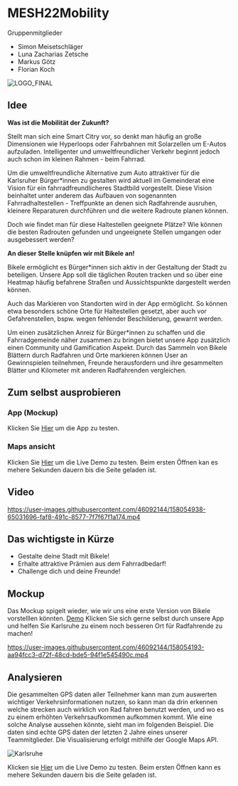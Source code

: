 # MESH22Mobility
Gruppenmitglieder 
- Simon Meisetschläger
- Luna Zacharias Zetsche
- Markus Götz
- Florian Koch

![LOGO_FINAL](https://user-images.githubusercontent.com/67091927/158055824-15713e8f-f3ff-47cf-81f4-7aab5dc81aaf.png)


## Idee

**Was ist die Mobilität der Zukunft?** 

Stellt man sich eine Smart Citry vor, so denkt man häufig an große Dimensionen wie Hyperloops oder Fahrbahnen mit Solarzellen um E-Autos aufzuladen. Intelligenter und umweltfreundlicher Verkehr beginnt jedoch auch schon im kleinen Rahmen - beim Fahrrad.

Um die umweltfreundliche Alternative zum Auto attraktiver für die Karlsruher Bürger\*innen zu gestalten wird aktuell im Gemeinderat eine Vision für ein fahrradfreundlicheres Stadtbild vorgestellt. Diese Vision beinhaltet unter anderem das Aufbauen von sogenannten Fahrradhaltestellen - Treffpunkte an denen sich Radfahrende ausruhen, kleinere Reparaturen durchführen und die weitere Radroute planen können.

Doch wie findet man für diese Haltestellen geeignete Plätze? Wie können die besten Radrouten gefunden und ungeeignete Stellen umgangen oder ausgebessert werden?

**An dieser Stelle knüpfen wir mit Bikele an!**

Bikele ermöglicht es Bürger\*innen sich aktiv in der Gestaltung der Stadt zu beteiligen. Unsere App soll die täglichen Routen tracken und so über eine Heatmap häufig befahrene Straßen und Aussichtspunkte dargestellt werden können.

Auch das Markieren von Standorten wird in der App ermöglicht. So können etwa besonders schöne Orte für Haltestellen gesetzt, aber auch vor Gefahrenstellen, bspw. wegen fehlender Beschilderung, gewarnt werden.

Um einen zusätzlichen Anreiz für Bürger\*innen zu schaffen und die Fahrradgemeinde näher zusammen zu bringen bietet unsere App zusätzlich einen Community und Gamification Aspekt.
Durch das Sammeln von Bikele Blättern durch Radfahren und Orte markieren können User an Gewinnspielen teilnehmen, Freunde herausfordern und ihre gesammelten Blätter und Kilometer mit anderen Radfahrenden vergleichen.

## Zum selbst ausprobieren
### App (Mockup)
Klicken Sie [Hier](https://www.figma.com/proto/LI2PYmKuQUiLs8Ji1z4Jcx/Mockup?page-id=227%3A760&node-id=227%3A954&viewport=241%2C48%2C0.63&scaling=scale-down&starting-point-node-id=227%3A954&show-proto-sidebar=1)  um die App zu testen.
### Maps ansicht
Klicken Sie [Hier](http://hawk140100-001-site1.ctempurl.com/karlsruhe) um die Live Demo zu testen. Beim ersten Öffnen kan es mehere Sekunden dauern bis die Seite geladen ist.
## Video

https://user-images.githubusercontent.com/46092144/158054938-65031696-faf8-491c-8577-7f7f67f1a174.mp4


## Das wichtigste in Kürze

- Gestalte deine Stadt mit Bikele!
- Erhalte attraktive Prämien aus dem Fahrradbedarf!
- Challenge dich und deine Freunde!

## Mockup
Das Mockup spigelt wieder, wie wir uns eine erste Version von Bikele vorstelllen könnten. 
[Demo](https://www.figma.com/proto/LI2PYmKuQUiLs8Ji1z4Jcx/Mockup?page-id=227%3A760&node-id=227%3A954&viewport=241%2C48%2C0.63&scaling=scale-down&starting-point-node-id=227%3A954&show-proto-sidebar=1) Klicken Sie sich gerne selbst durch unsere App und helfen Sie Karlsruhe zu einem noch besseren Ort für Radfahrende zu machen!





https://user-images.githubusercontent.com/46092144/158054193-aa94fcc3-d72f-48cd-bde5-94f1e545490c.mp4







## Analysieren
Die gesammelten GPS daten aller Teilnehmer kann man zum auswerten wichtiger Verkehrsinformationen nutzen, so kann man da drin erkennen welche strecken auch wirklich von Rad fahren benutzt werden, und wo es zu einem erhöhten Verkehrsaufkommen aufkommen kommt. Wie eine solche Analyse aussehen könnte, sieht man im folgenden Beispiel. Die daten sind echte GPS daten der letzten 2 Jahre eines unserer Teammitglieder.
Die Visualisierung erfolgt mithilfe der Google Maps API.

![Karlsruhe](https://user-images.githubusercontent.com/46092144/158054655-e070f916-f912-4541-906f-21b7e5ba6d62.JPG)



Klicken sie [Hier](http://hawk140100-001-site1.ctempurl.com/karlsruhe) um die Live Demo zu testen. Beim ersten Öffnen kann es mehere Sekunden dauern bis die Seite geladen ist.



